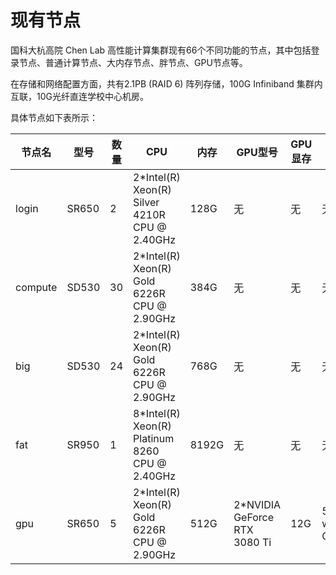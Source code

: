 # 现有节点

国科大杭高院 Chen Lab 高性能计算集群现有66个不同功能的节点，其中包括登录节点、普通计算节点、大内存节点、胖节点、GPU节点等。

在存储和网络配置方面，共有2.1PB (RAID 6) 阵列存储，100G Infiniband 集群内互联，10G光纤直连学校中心机房。

具体节点如下表所示：

<table><thead><tr><th>节点名</th><th>型号</th><th data-type="number">数量</th><th>CPU</th><th>内存</th><th>GPU型号</th><th>GPU显存</th><th>GPU驱动</th></tr></thead><tbody><tr><td>login</td><td>SR650</td><td>2</td><td>2*Intel(R) Xeon(R) Silver 4210R CPU @ 2.40GHz</td><td>128G</td><td>无</td><td>无</td><td>无</td></tr><tr><td>compute</td><td>SD530</td><td>30</td><td>2*Intel(R) Xeon(R) Gold 6226R CPU @ 2.90GHz</td><td>384G</td><td>无</td><td>无</td><td>无</td></tr><tr><td>big</td><td>SD530</td><td>24</td><td>2*Intel(R) Xeon(R) Gold 6226R CPU @ 2.90GHz</td><td>768G</td><td>无</td><td>无</td><td>无</td></tr><tr><td>fat</td><td>SR950</td><td>1</td><td>8*Intel(R) Xeon(R) Platinum 8260 CPU @ 2.40GHz</td><td>8192G</td><td>无</td><td>无</td><td>无</td></tr><tr><td>gpu</td><td>SR650</td><td>5</td><td>2*Intel(R) Xeon(R) Gold 6226R CPU @ 2.90GHz</td><td>512G</td><td>2*NVIDIA GeForce RTX 3080 Ti</td><td>12G</td><td>515.43.04 with CUDA11.7</td></tr></tbody></table>
